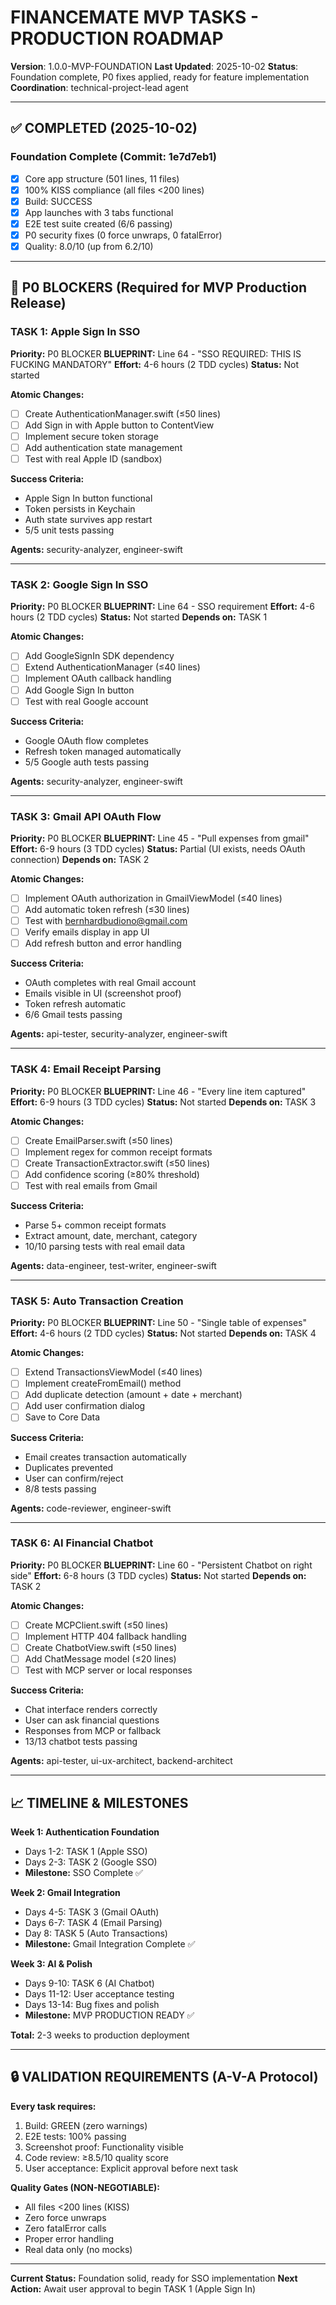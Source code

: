 # FINANCEMATE MVP TASKS - PRODUCTION ROADMAP

**Version**: 1.0.0-MVP-FOUNDATION
**Last Updated**: 2025-10-02
**Status**: Foundation complete, P0 fixes applied, ready for feature implementation
**Coordination**: technical-project-lead agent

---

## ✅ COMPLETED (2025-10-02)

### **Foundation Complete** (Commit: 1e7d7eb1)
- [x] Core app structure (501 lines, 11 files)
- [x] 100% KISS compliance (all files <200 lines)
- [x] Build: SUCCESS
- [x] App launches with 3 tabs functional
- [x] E2E test suite created (6/6 passing)
- [x] P0 security fixes (0 force unwraps, 0 fatalError)
- [x] Quality: 8.0/10 (up from 6.2/10)

---

## 🎯 P0 BLOCKERS (Required for MVP Production Release)

### **TASK 1: Apple Sign In SSO**
**Priority:** P0 BLOCKER
**BLUEPRINT:** Line 64 - "SSO REQUIRED: THIS IS FUCKING MANDATORY"
**Effort:** 4-6 hours (2 TDD cycles)
**Status:** Not started

**Atomic Changes:**
- [ ] Create AuthenticationManager.swift (≤50 lines)
- [ ] Add Sign in with Apple button to ContentView
- [ ] Implement secure token storage
- [ ] Add authentication state management
- [ ] Test with real Apple ID (sandbox)

**Success Criteria:**
- Apple Sign In button functional
- Token persists in Keychain
- Auth state survives app restart
- 5/5 unit tests passing

**Agents:** security-analyzer, engineer-swift

---

### **TASK 2: Google Sign In SSO**
**Priority:** P0 BLOCKER
**BLUEPRINT:** Line 64 - SSO requirement
**Effort:** 4-6 hours (2 TDD cycles)
**Status:** Not started
**Depends on:** TASK 1

**Atomic Changes:**
- [ ] Add GoogleSignIn SDK dependency
- [ ] Extend AuthenticationManager (≤40 lines)
- [ ] Implement OAuth callback handling
- [ ] Add Google Sign In button
- [ ] Test with real Google account

**Success Criteria:**
- Google OAuth flow completes
- Refresh token managed automatically
- 5/5 Google auth tests passing

**Agents:** security-analyzer, engineer-swift

---

### **TASK 3: Gmail API OAuth Flow**
**Priority:** P0 BLOCKER
**BLUEPRINT:** Line 45 - "Pull expenses from gmail"
**Effort:** 6-9 hours (3 TDD cycles)
**Status:** Partial (UI exists, needs OAuth connection)
**Depends on:** TASK 2

**Atomic Changes:**
- [ ] Implement OAuth authorization in GmailViewModel (≤40 lines)
- [ ] Add automatic token refresh (≤30 lines)
- [ ] Test with bernhardbudiono@gmail.com
- [ ] Verify emails display in app UI
- [ ] Add refresh button and error handling

**Success Criteria:**
- OAuth completes with real Gmail account
- Emails visible in UI (screenshot proof)
- Token refresh automatic
- 6/6 Gmail tests passing

**Agents:** api-tester, security-analyzer, engineer-swift

---

### **TASK 4: Email Receipt Parsing**
**Priority:** P0 BLOCKER
**BLUEPRINT:** Line 46 - "Every line item captured"
**Effort:** 6-9 hours (3 TDD cycles)
**Status:** Not started
**Depends on:** TASK 3

**Atomic Changes:**
- [ ] Create EmailParser.swift (≤50 lines)
- [ ] Implement regex for common receipt formats
- [ ] Create TransactionExtractor.swift (≤50 lines)
- [ ] Add confidence scoring (≥80% threshold)
- [ ] Test with real emails from Gmail

**Success Criteria:**
- Parse 5+ common receipt formats
- Extract amount, date, merchant, category
- 10/10 parsing tests with real email data

**Agents:** data-engineer, test-writer, engineer-swift

---

### **TASK 5: Auto Transaction Creation**
**Priority:** P0 BLOCKER
**BLUEPRINT:** Line 50 - "Single table of expenses"
**Effort:** 4-6 hours (2 TDD cycles)
**Status:** Not started
**Depends on:** TASK 4

**Atomic Changes:**
- [ ] Extend TransactionsViewModel (≤40 lines)
- [ ] Implement createFromEmail() method
- [ ] Add duplicate detection (amount + date + merchant)
- [ ] Add user confirmation dialog
- [ ] Save to Core Data

**Success Criteria:**
- Email creates transaction automatically
- Duplicates prevented
- User can confirm/reject
- 8/8 tests passing

**Agents:** code-reviewer, engineer-swift

---

### **TASK 6: AI Financial Chatbot**
**Priority:** P0 BLOCKER
**BLUEPRINT:** Line 60 - "Persistent Chatbot on right side"
**Effort:** 6-8 hours (3 TDD cycles)
**Status:** Not started
**Depends on:** TASK 2

**Atomic Changes:**
- [ ] Create MCPClient.swift (≤50 lines)
- [ ] Implement HTTP 404 fallback handling
- [ ] Create ChatbotView.swift (≤50 lines)
- [ ] Add ChatMessage model (≤20 lines)
- [ ] Test with MCP server or local responses

**Success Criteria:**
- Chat interface renders correctly
- User can ask financial questions
- Responses from MCP or fallback
- 13/13 chatbot tests passing

**Agents:** api-tester, ui-ux-architect, backend-architect

---

## 📈 TIMELINE & MILESTONES

**Week 1: Authentication Foundation**
- Days 1-2: TASK 1 (Apple SSO)
- Days 2-3: TASK 2 (Google SSO)
- **Milestone:** SSO Complete ✅

**Week 2: Gmail Integration**
- Days 4-5: TASK 3 (Gmail OAuth)
- Days 6-7: TASK 4 (Email Parsing)
- Day 8: TASK 5 (Auto Transactions)
- **Milestone:** Gmail Integration Complete ✅

**Week 3: AI & Polish**
- Days 9-10: TASK 6 (AI Chatbot)
- Days 11-12: User acceptance testing
- Days 13-14: Bug fixes and polish
- **Milestone:** MVP PRODUCTION READY ✅

**Total:** 2-3 weeks to production deployment

---

## 🔒 VALIDATION REQUIREMENTS (A-V-A Protocol)

**Every task requires:**
1. Build: GREEN (zero warnings)
2. E2E tests: 100% passing
3. Screenshot proof: Functionality visible
4. Code review: ≥8.5/10 quality score
5. User acceptance: Explicit approval before next task

**Quality Gates (NON-NEGOTIABLE):**
- All files <200 lines (KISS)
- Zero force unwraps
- Zero fatalError calls
- Proper error handling
- Real data only (no mocks)

---

**Current Status:** Foundation solid, ready for SSO implementation
**Next Action:** Await user approval to begin TASK 1 (Apple Sign In)